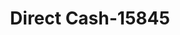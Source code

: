 ---
f_zip-code: 38555
f_state-code: TN
title: Direct Cash-15845
f_phone: 931-456-7874
f_city-only: Crossville
f_address: 800 N Main Street Crossville
f_location-unique-id: '15845'
slug: direct-cash-15845
updated-on: '2024-05-30T13:46:58.046Z'
created-on: '2024-05-30T13:36:59.803Z'
published-on: '2024-05-30T13:54:32.469Z'
f_city-state: cms/city/crossville-tn.md
f_company: cms/company/direct-cash.md
f_state: cms/state/tennessee.md
layout: '[payday-loan].html'
tags: payday-loan
---